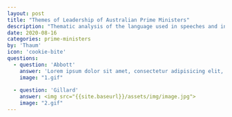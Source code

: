 ```yaml
---
layout: post
title: "Themes of Leadership of Australian Prime Ministers"
description: "Thematic analysis of the language used in speeches and interviews"
date: 2020-08-16
categories: prime-ministers
by: 'Thaum'
icon: 'cookie-bite'
questions:
  - question: 'Abbott'
    answer: 'Lorem ipsum dolor sit amet, consectetur adipisicing elit, sed do eiusmod tempor incididunt ut labore et dolore magna aliqua. Ut enim ad minim veniam, quis nostrud exercitation ullamco laboris nisi ut aliquip ex ea commodo consequat. Duis aute irure dolor in reprehenderit in voluptate velit esse cillum dolore eu fugiat nulla pariatur. Excepteur sint occaecat cupidatat non proident, sunt in culpa qui officia deserunt mollit anim id est laborum.'
    image: "1.gif"
    
  - question: 'Gillard'
    answer: <img src="{{site.baseurl}}/assets/img/image.jpg">
    image: "2.gif" 
---
```

